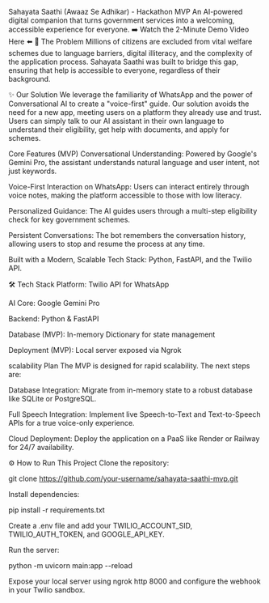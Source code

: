 Sahayata Saathi (Awaaz Se Adhikar) - Hackathon MVP
An AI-powered digital companion that turns government services into a welcoming, accessible experience for everyone.
➡️ Watch the 2-Minute Demo Video Here ⬅️
🚀 The Problem
Millions of citizens are excluded from vital welfare schemes due to language barriers, digital illiteracy, and the complexity of the application process. Sahayata Saathi was built to bridge this gap, ensuring that help is accessible to everyone, regardless of their background.

✨ Our Solution
We leverage the familiarity of WhatsApp and the power of Conversational AI to create a "voice-first" guide. Our solution avoids the need for a new app, meeting users on a platform they already use and trust. Users can simply talk to our AI assistant in their own language to understand their eligibility, get help with documents, and apply for schemes.

Core Features (MVP)
Conversational Understanding: Powered by Google's Gemini Pro, the assistant understands natural language and user intent, not just keywords.

Voice-First Interaction on WhatsApp: Users can interact entirely through voice notes, making the platform accessible to those with low literacy.

Personalized Guidance: The AI guides users through a multi-step eligibility check for key government schemes.

Persistent Conversations: The bot remembers the conversation history, allowing users to stop and resume the process at any time.

Built with a Modern, Scalable Tech Stack: Python, FastAPI, and the Twilio API.

🛠️ Tech Stack
Platform: Twilio API for WhatsApp

AI Core: Google Gemini Pro

Backend: Python & FastAPI

Database (MVP): In-memory Dictionary for state management

Deployment (MVP): Local server exposed via Ngrok

scalability Plan
The MVP is designed for rapid scalability. The next steps are:

Database Integration: Migrate from in-memory state to a robust database like SQLite or PostgreSQL.

Full Speech Integration: Implement live Speech-to-Text and Text-to-Speech APIs for a true voice-only experience.

Cloud Deployment: Deploy the application on a PaaS like Render or Railway for 24/7 availability.

⚙️ How to Run This Project
Clone the repository:

git clone https://github.com/your-username/sahayata-saathi-mvp.git

Install dependencies:

pip install -r requirements.txt

Create a .env file and add your TWILIO_ACCOUNT_SID, TWILIO_AUTH_TOKEN, and GOOGLE_API_KEY.

Run the server:

python -m uvicorn main:app --reload

Expose your local server using ngrok http 8000 and configure the webhook in your Twilio sandbox.